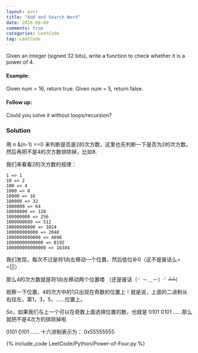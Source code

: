 ```yaml
---
layout: post
title: "Add and Search Word"
date: 2016-08-09
comments: true
categories: LeetCode
tag: LeetCode
---
```


Given an integer (signed 32 bits), write a function to check whether it is a power of 4.

#### Example:
Given num = 16, return true. Given num = 5, return false.

#### Follow up: 
Could you solve it without loops/recursion?

<!--more-->
### Solution
用 n &(n-1) ==0 来判断是否是2的次方数，这里也先判断一下是否为2的次方数。然后再把不是4的次方数排除掉，比如8.

我们来看看2的次方数的规律：

```
1 => 1
10 => 2
100 => 4
1000 => 8
10000 => 16
100000 => 32
1000000 => 64
10000000 => 128
100000000 => 256
1000000000 => 512
10000000000 => 1024
100000000000 => 2048
1000000000000 => 4096
10000000000000 => 8192
100000000000000 => 16384
```

我们发现，每次不过是将1向左移动一个位置，然后低位补0（这不是废话么= =|||）

那么4的次方数就是将1向左移动两个位置喽 （还是废话（╯－＿－）╯╧╧）

观察一下位置，4的次方中的1只出现在奇数的位置上！就是说，上面的二进制从右往左，第1，3，5，……位置上。

So，如果我们与上一个可以在奇数上面选择位置的数，也就是 0101 0101 ……那么就把不是4次方的排除掉啦

0101 0101 …… 十六进制表示为： 0x55555555

{% include_code LeetCode/Python/Power-of-Four.py %}
